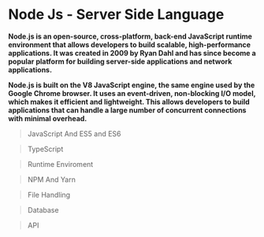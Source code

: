 # Node Js - Server Side Language 

**Node.js is an open-source, cross-platform, back-end JavaScript runtime environment that allows developers to build scalable, high-performance applications. It was created in 2009 by Ryan Dahl and has since become a popular platform for building server-side applications and network applications.**

**Node.js is built on the V8 JavaScript engine, the same engine used by the Google Chrome browser. It uses an event-driven, non-blocking I/O model, which makes it efficient and lightweight. This allows developers to build applications that can handle a large number of concurrent connections with minimal overhead.**

> JavaScript And ES5 and ES6

> TypeScript

> Runtime Enviroment

> NPM And Yarn

> File Handling

> Database

> API

